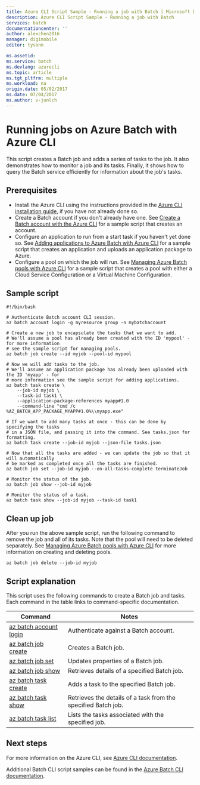 ```yaml
---
title: Azure CLI Script Sample - Running a job with Batch | Microsoft Docs
description: Azure CLI Script Sample - Running a job with Batch
services: batch
documentationcenter: ''
author: alexchen2016
manager: digimobile
editor: tysonn

ms.assetid:
ms.service: batch
ms.devlang: azurecli
ms.topic: article
ms.tgt_pltfrm: multiple
ms.workload: na
origin.date: 05/02/2017
ms.date: 07/04/2017
ms.author: v-junlch
---
```


# Running jobs on Azure Batch with Azure CLI

This script creates a Batch job and adds a series of tasks to the job. It also demonstrates
how to monitor a job and its tasks. Finally, it shows how to query the Batch service efficiently for information about the job's tasks.

## Prerequisites

- Install the Azure CLI using the instructions provided in the [Azure CLI installation guide](/cli/install-azure-cli), if you have not already done so.
- Create a Batch account if you don't already have one. See [Create a Batch account with the Azure CLI](/batch/scripts/batch-cli-sample-create-account/) for a sample script that creates an account.
- Configure an application to run from a start task if you haven't yet done so. See [Adding applications to Azure Batch with Azure CLI](/batch/scripts/batch-cli-sample-add-application/) for a sample script that creates an application and uploads an application package to Azure.
- Configure a pool on which the job will run. See [Managing Azure Batch pools with Azure CLI](/batch/scripts/batch-cli-sample-manage-pool/) for a sample script that creates a pool with either a Cloud Service Configuration or a Virtual Machine Configuration.

## Sample script

```azurecli
#!/bin/bash

# Authenticate Batch account CLI session.
az batch account login -g myresource group -n mybatchaccount

# Create a new job to encapsulate the tasks that we want to add.
# We'll assume a pool has already been created with the ID 'mypool' - for more information
# see the sample script for managing pools.
az batch job create --id myjob --pool-id mypool

# Now we will add tasks to the job.
# We'll assume an application package has already been uploaded with the ID 'myapp' - for
# more information see the sample script for adding applications.
az batch task create \
    --job-id myjob \
    --task-id task1 \
    --application-package-references myapp#1.0
    --command-line "cmd /c %AZ_BATCH_APP_PACKAGE_MYAPP#1.0%\\myapp.exe"

# If we want to add many tasks at once - this can be done by specifying the tasks
# in a JSON file, and passing it into the command. See tasks.json for formatting.
az batch task create --job-id myjob --json-file tasks.json

# Now that all the tasks are added - we can update the job so that it will automatically
# be marked as completed once all the tasks are finished.
az batch job set --job-id myjob --on-all-tasks-complete terminateJob

# Monitor the status of the job.
az batch job show --job-id myjob

# Monitor the status of a task.
az batch task show --job-id myjob --task-id task1
```

## Clean up job

After you run the above sample script, run the following command to remove the
job and all of its tasks. Note that the pool will need to be deleted separately. See
[Managing Azure Batch pools with Azure CLI](./batch-cli-sample-manage-pool.md) for more information on creating and deleting pools.

```azurecli
az batch job delete --job-id myjob
```

## Script explanation

This script uses the following commands to create a Batch job and tasks. Each command in the table links to command-specific documentation.

| Command | Notes |
|---|---|
| [az batch account login](/cli/batch/account#login) | Authenticate against a Batch account.  |
| [az batch job create](/cli/batch/job#create) | Creates a Batch job.  |
| [az batch job set](/cli/batch/job#set) | Updates properties of a Batch job.  |
| [az batch job show](/cli/batch/job#show) | Retrieves details of a specified Batch job.  |
| [az batch task create](/cli/batch/task#create) | Adds a task to the specified Batch job.  |
| [az batch task show](/cli/batch/task#show) | Retrieves the details of a task from the specified Batch job.  |
| [az batch task list](/cli/batch/task#list) | Lists the tasks associated with the specified job.  |

## Next steps

For more information on the Azure CLI, see [Azure CLI documentation](/cli/overview).

Additional Batch CLI script samples can be found in the [Azure Batch CLI documentation](../batch-cli-samples.md).

